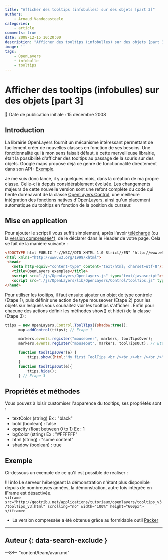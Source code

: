 ```yaml
---
title: "Afficher des tooltips (infobulles) sur des objets [part 3]"
authors:
    - Arnaud Vandecasteele
categories:
    - article
comments: true
date: 2008-12-15 10:20:00
description: "Afficher des tooltips (infobulles) sur des objets [part 3]"
image: ''
tags:
    - OpenLayers
    - infobulle
    - tooltips
---
```


# Afficher des tooltips (infobulles) sur des objets [part 3]

:calendar: Date de publication initiale : 15 décembre 2008

## Introduction

La librairie OpenLayers fournit un mécanisme intéressant permettant de facilement créer de nouvelles classes en fonction de ses besoins. Une fonctionnalité qui à mon sens faisait défaut, à cette merveilleuse librairie, était la possibilité d'afficher des tooltips au passage de la souris sur des objets. Google maps propose déjà ce genre de fonctionnalité directement dans son API : [Exemple](http://econym.googlepages.com/example_maptips.htm).

Je me suis donc lancé, il y a quelques mois, dans la création de ma propre classe. Celle-ci à depuis considérablement évoluée. Les changements majeurs de cette nouvelle version sont une refont complète du code qui hérite dorénavant de la classe [OpenLayers.Control](http://dev.openlayers.org/releases/OpenLayers-2.7/doc/apidocs/files/OpenLayers/Control-js.html), une meilleure intégration des fonctions natives d'OpenLayers, ainsi qu'un placement automatique du tooltips en fonction de la position du curseur.

## Mise en application

Pour ajouter le script il vous suffit simplement, après l'avoir [téléchargé](http://ks356007.kimsufi.com/arno/lib/js/OpenLayers/lib/OpenLayers/Control/ToolTips.js) (ou la [version compressée*](http://ks356007.kimsufi.com/arno/lib/js/OpenLayers/lib/OpenLayers/Control/ToolTips_optimize.js)), de le déclarer dans le Header de votre page. Cela se fait de la manière suivante :

```html
<!DOCTYPE html PUBLIC "-//W3C//DTD XHTML 1.0 Strict//EN" "http://www.w3.org/TR/xhtml1/DTD/xhtml1-strict.dtd">
<html xmlns="http://www.w3.org/1999/xhtml">
 <head>
   <meta http-equiv="content-type" content="text/html; charset=utf-8"/>
   <title>OpenLayers exemples</title>
   <script src="./js/OpenLayers/OpenLayers.js" type="text/javascript"></script>
   <script src="./js/OpenLayers/lib/OpenLayers/Control/toolTips.js" type="text/javascript"></script>
</head>
```

Pour utiliser les tooltips, il faut ensuite ajouter un objet de type controle (Etape 1), puis définir une action de type mouseover (Etape 2) pour les objets sur lesquels vous souhaitez voir les tooltips s'afficher . Enfin pour chacune des actions définir les méthodes show() et hide() de la classe (Etape 3) :  

```javascript
ttips = new OpenLayers.Control.ToolTips({shadow:true});
      map.addControl(ttips); // Etape 1

      markers.events.register("mouseover", markers, toolTipsOver);
      markers.events.register("mouseout", markers, toolTipsOut); // Etape 2

      function toolTipsOver(e) {
          ttips.show({html:"My first ToolTips <br /><br /><br /><br />"});
      }
      function toolTipsOut(e){
          ttips.hide();
      } // Etape 3
```

## Propriétés et méthodes

Vous pouvez à loisir customiser l'apparence du tooltips, ses propriétés sont :

* textColor (string) Ex : "black"
* bold (boolean) : false
* opacity (float between 0 to 1) Ex : 1
* bgColor (string) Ex : "#FFFFFF"
* html (string) : "some content"
* shadow (boolean) : true

## Exemple

Ci-dessous un exemple de ce qu'il est possible de réaliser :

!!! info
    Le serveur hébergeant la démonstration n'étant plus disponible depuis de nombreuses années, la démonstration, autre fois intégrée en iFrame est désactivée.  
    `<iframe src="http://geotribu.net/applications/tutoriaux/openlayers/tooltips_v3/toolTips_v3.html" scrolling="no" width="100%" height="600px"></iframe>`

* La version compressée a été obtenue grâce au formidable outil [Packer](http://dean.edwards.name/packer/)

----

## Auteur {: data-search-exclude }

--8<-- "content/team/avan.md"
